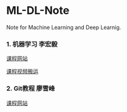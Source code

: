 # ML-DL-Note
Note for Machine Learning and Deep Learnig.

### 1. 机器学习 李宏毅

[课程网站](http://speech.ee.ntu.edu.tw/~tlkagk/courses_ML17_2.html)

[课程视频搬运](https://www.bilibili.com/video/av10590361/?p=1)

### 2. Git教程 廖雪峰
[课程网站](https://www.liaoxuefeng.com/wiki/0013739516305929606dd18361248578c67b8067c8c017b000)